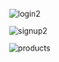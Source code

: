 ![login2](https://user-images.githubusercontent.com/104000051/194810118-4cf27ecd-3c0f-408b-a88b-080d4359da0c.png)

![signup2](https://user-images.githubusercontent.com/104000051/194810169-f215b590-8610-4225-997d-da76ddea47cd.png)

![products](https://user-images.githubusercontent.com/104000051/194810185-89710cb0-b5f8-4b02-95cd-e272f60acec7.png)
